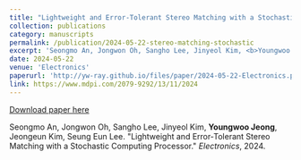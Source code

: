 ```yaml
---
title: "Lightweight and Error‑Tolerant Stereo Matching with a Stochastic Computing Processor"
collection: publications
category: manuscripts
permalink: /publication/2024-05-22-stereo-matching-stochastic
excerpt: 'Seongmo An, Jongwon Oh, Sangho Lee, Jinyeol Kim, <b>Youngwoo Jeong</b>, Jeongeun Kim, Seung Eun Lee. &quot;Lightweight and Error‑Tolerant Stereo Matching with a Stochastic Computing Processor.&quot; <i>Electronics</i>, 2024.'
date: 2024-05-22
venue: 'Electronics'
paperurl: 'http://yw-ray.github.io/files/paper/2024-05-22-Electronics.pdf'
link: https://www.mdpi.com/2079-9292/13/11/2024
---
```


<a href='http://yw-ray.github.io/files/paper/2024-05-22-Electronics.pdf'>Download paper here</a>

Seongmo An, Jongwon Oh, Sangho Lee, Jinyeol Kim, <b>Youngwoo Jeong</b>, Jeongeun Kim, Seung Eun Lee. &quot;Lightweight and Error‑Tolerant Stereo Matching with a Stochastic Computing Processor.&quot; <i>Electronics</i>, 2024.
